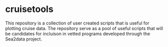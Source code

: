 # cruisetools
This repository is a collection of user created scripts that is useful for plotting cruise data. The repository serve as a pool of useful scripts that will be candidates for incluison in vetted programs developed through the Sea2data project.
